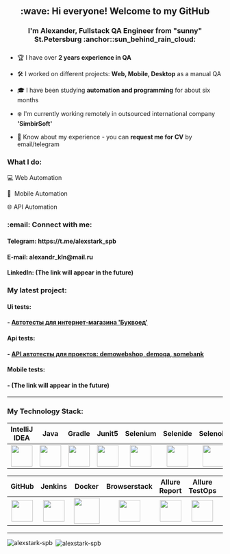 <h2 align="center">:wave: Hi everyone! Welcome to my GitHub</h2>
<h3 align="center">I'm Alexander, Fullstack QA Engineer from "sunny" St.Petersburg :anchor::sun_behind_rain_cloud:</h3>
<h3 align="center"></h3>

- :trophy: I have over **2 years experience in QA**

- :hammer_and_wrench: I worked on different projects: **Web, Mobile, Desktop** as a manual QA

- :mortar_board: I have been studying **automation and programming** for about six months

- :snowflake: I'm currently working remotely in outsourced international company **'SimbirSoft'** 

- 📄 Know about my experience - you can **request me for CV** by email/telegram

<h3 align="left">What I do: </h3>

💻&nbsp;Web Automation

📱&nbsp;&nbsp;Mobile Automation 

🌐&nbsp;API Automation

<h3 align="left">:email:	Connect with me: </h3>
<h4 align="left">Telegram: https://t.me/alexstark_spb </h4>
<h4 align="left">E-mail: alexandr_kln@mail.ru </h4>
<h4 align="left">LinkedIn: (The link will appear in the future) </h4>



### My latest project:
#### Ui tests:
#### - [Автотесты для интернет-магазина 'Буквоед'](https://github.com/alexstark-spb/bookvoed-tests/)
#### Api tests:
#### - [API автотесты для проектов: demowebshop, demoqa, somebank](https://github.com/alexstark-spb/demoWebShopAPI-tests)
#### Mobile tests:
#### - (The link will appear in the future)


___
<h3 align="left">My Technology Stack:</h3>

| IntelliJ IDEA | Java | Gradle | Junit5 | Selenium | Selenide | Selenoid | Rest-Assured | Appium |
|:------:|:----:|:----:|:------:|:------:|:------:|:------:|:------:|:------:|
| <img src="https://starchenkov.pro/qa-guru/img/skills/Intelij_IDEA.svg" width="50" height="50"> | <img src="https://starchenkov.pro/qa-guru/img/skills/Java.svg" width="50" height="50"> | <img src="https://starchenkov.pro/qa-guru/img/skills/Gradle.svg" width="50" height="50"> | <img src="https://starchenkov.pro/qa-guru/img/skills/JUnit5.svg" width="50" height="50"> | <img src="https://starchenkov.pro/qa-guru/img/skills/Selenium.svg" width="50" height="50"> | <img src="https://starchenkov.pro/qa-guru/img/skills/Selenide.svg" width="50" height="50"> | <img src="https://starchenkov.pro/qa-guru/img/skills/Selenoid.svg" width="50" height="50"> | <img src="https://starchenkov.pro/qa-guru/img/skills/Rest-Assured.svg" width="50" height="50"> | <img src="https://starchenkov.pro/qa-guru/img/skills/Appium.svg" width="50" height="50"> |

| GitHub | Jenkins | Docker | Browserstack | Allure Report | Allure TestOps | Slack | Telegram | Jira |
|:------:|:----:|:----:|:------:|:------:|:--------:|:------:|:------:|:------:|
| <img src="https://starchenkov.pro/qa-guru/img/skills/Github.svg" width="50" height="50"> | <img src="https://starchenkov.pro/qa-guru/img/skills/Jenkins.svg" width="50" height="50"> | <img src="https://starchenkov.pro/qa-guru/img/skills/Docker.svg" width="60" height="60"> | <img src="https://starchenkov.pro/qa-guru/img/skills/Browserstack.svg" width="50" height="50"> | <img src="https://starchenkov.pro/qa-guru/img/skills/Allure_Report.svg" width="50" height="50"> | <img src="https://starchenkov.pro/qa-guru/img/skills/Allure_EE.svg" width="50" height="50"> | <img src="https://starchenkov.pro/qa-guru/img/skills/Slack.svg" width="50" height="50"> | <img src="https://starchenkov.pro/qa-guru/img/skills/Telegram.svg" width="50" height="50"> | <img src="https://starchenkov.pro/qa-guru/img/skills/Jira.svg" width="50" height="50"> |

___

<p><img align="left" src="https://github-readme-stats.vercel.app/api/top-langs?username=alexstark-spb&theme=great-gatsby&show_icons=true&locale=en&layout=normal" alt="alexstark-spb" /></p>

<p>&nbsp;<img align="center" src="https://github-readme-stats.vercel.app/api?username=alexstark-spb&theme=great-gatsby&show_icons=true&locale=en" alt="alexstark-spb" /></p>
